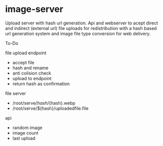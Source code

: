 # image-server
Upload server with hash url generation.
Api and webserver to acept direct and indirect (external url) file uploads for redistribution with a hash based url generation system and image file type conversion for web delivery.

To-Do

file upload endpoint

  - accept file
  - hash and rename
  - anti colision check
  - upload to endpoint
  - return hash as confirmation

file server

  - /root/serve/${hash}/${hash}.webp
  - /root/serve/${hash}/uploadedfile.file

api

  - random image
  - image count
  - last upload
